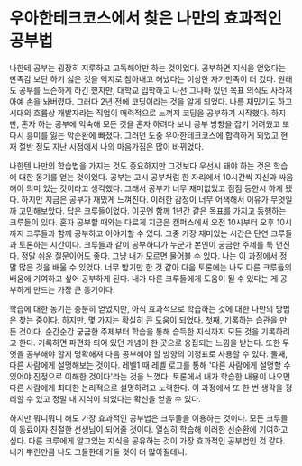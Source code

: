 # 우아한테크코스에서 찾은 나만의 효과적인 공부법
나한테 공부는 굉장히 지루하고 고독해야만 하는 것이었다. 공부하면 지식을 얻었다는 만족감 보단  하기 싫은 것을 억지로 참아내고 해냈다는 이상한 자기만족이 더 컸다. 원래도 공부를 느슨하게 하긴 했지만, 대학교 입학하고 나선 그나마 있던 목표 의식도 사라져 아예 손을 놔버렸다. 그러다 2년 전에 코딩이라는 것을 알게 되었다.  나름 재밌기도 하고 시대의 흐름상 개발자라는 직업이 매력적으로 느껴져 코딩을 공부하기 시작했다. 하지만, 혼자 하는 공부에 익숙해 모든 것을 혼자 하려다 보니 공부 방향을 잡기 어려웠고 또다시 흥미를 잃는 악순환에 빠졌다. 그러던 도중 우아한테크코스에 합격하게 되었고 현재 절반 정도 지난 시점에서 나의 마음가짐은 많이 바뀌었다.

나한텐 나만의 학습법을 가지는 것도 중요하지만 그것보다 우선시 돼야 하는 것은 학습에 대한 동기를 얻는 것이었다. 공부는 고시 공부처럼 한 자리에서 10시간씩 자신과 싸움해야 의미 있는 것이라고 생각했다. 그래서 공부가 너무 재미없었고 점점 등한시 하게 됐다. 하지만 지금은 공부가 재밌게 느껴진다. 이러한 감정이 너무 어색해서 이유가 무엇일까 고민해보았다. 답은 크루들이었다. 이곳엔 함께 1년간 같은 목표를 가지고 동행하는 크루들이 있다. 혼자 공부할 때와는 다르게 지금은 캠퍼스에서 오전 10시부터 오후 10시까지 크루들과 함께 공부하고 이야기할 수 있다. 그중 가장 재미있는 시간은 단연 크루들과 토론하는 시간이다. 크루들과 같이 공부하다가 누군가 본인이 궁금한 주제를 툭 던진다. 정말 쉬운 질문이어도 좋다. 그냥 내가 모르면 물어볼 수 있다. 나는 이 과정에서 정말 많은 것을 배울 수 있었다. 너무 받기만 한 것 같아 다음 토론에는 나도 다른 크루들의 배움에 기여하고 싶어 공부하게 된다. 내가 다른 크루들에게 도움이 될 수 있다는 게 공부하게 만드는 가장 큰 동기이다.

학습에 대한 동기는 충분히 얻었지만, 아직 효과적으로 학습하는 것에 대한 나만의 방법은 찾는 중이다. 하지만, 몇 가지는 확실히 큰 도움이 되었다. 첫째, 기록하는 습관을 만든 것이다. 순간순간 궁금한 주제부터 학습을 통해 습득한 지식까지 모든 것을 기록하려고 한다. 기록하면 파편화 되어 있던 개념이 한 곳으로 응집되는 느낌을 받는다. 또한 무엇을 공부해야 할지 명확해져 다음 공부해야 할 방향의 이정표로 사용할 수 있다. 둘째, 다른 사람에게 설명해보는 것이다. 레벨1 때 레벨 로그를 통해 '다른 사람에게 설명할 수 있어야 진정으로 이해한 것이다'라는 것을 느꼈다. 토론에서 내가 학습한 내용이 나오면 다른 사람에게 최대한 논리적으로 설명하려고 노력한다. 이 과정에서 또 한 번 생각을 정리할 수 있고 정말 내 지식이 되었다는 확신을 얻을 수 있다.

하지만 뭐니뭐니 해도 가장 효과적인 공부법은 크루들을 이용하는 것이다. 모든 크루들이 동료이자 친절한 선생님이 되어줄 것이다. 열심히 학습해 이러한 선순환에 기여하고 싶다. 다른 크루에게 알고있는 지식을 공유하는 것이 가장 효과적인 공부법인 것 같다. 내가 뿌린만큼 나도 그들한테 거둘 것이 더 많아질테니.

